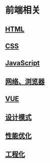 # 前端相关

## [HTML](html/README.md)

## [CSS](css/README.md)

## [JavaScript](JavaScript/README.md)

## [网络、浏览器](网络、浏览器/README.md)

## [VUE](vue/README.md)

## [设计模式](设计模式/README.md)

## [性能优化](性能优化/README.md)

## [工程化](工程化/README.md)